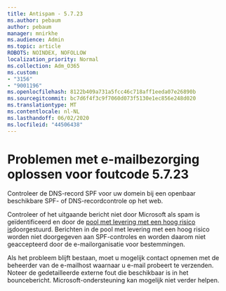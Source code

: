 ```yaml
---
title: Antispam - 5.7.23
ms.author: pebaum
author: pebaum
manager: mnirkhe
ms.audience: Admin
ms.topic: article
ROBOTS: NOINDEX, NOFOLLOW
localization_priority: Normal
ms.collection: Adm_O365
ms.custom:
- "3156"
- "9001196"
ms.openlocfilehash: 8122b409a731a5fcc46c718aff1eeda07e26890b
ms.sourcegitcommit: bc7d6f4f3c9f7060d073f5130e1ec856e248d020
ms.translationtype: MT
ms.contentlocale: nl-NL
ms.lasthandoff: 06/02/2020
ms.locfileid: "44506438"
---
```

# <a name="fix-email-delivery-issues-for-error-code-5723"></a>Problemen met e-mailbezorging oplossen voor foutcode 5.7.23

Controleer de DNS-record SPF voor uw domein bij een openbaar beschikbare SPF- of DNS-recordcontrole op het web.

Controleer of het uitgaande bericht niet door Microsoft als spam is geïdentificeerd en door de [pool met levering met een hoog risico is](https://docs.microsoft.com/microsoft-365/security/office-365-security/high-risk-delivery-pool-for-outbound-messages)doorgestuurd. Berichten in de pool met levering met een hoog risico worden niet doorgegeven aan SPF-controles en worden daarom niet geaccepteerd door de e-mailorganisatie voor bestemmingen.

Als het probleem blijft bestaan, moet u mogelijk contact opnemen met de beheerder van de e-mailhost waarnaar u e-mail probeert te verzenden. Noteer de gedetailleerde externe fout die beschikbaar is in het bouncebericht. Microsoft-ondersteuning kan mogelijk niet verder helpen.
